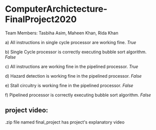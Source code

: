 # ComputerArchictecture-FinalProject2020
Team Members: Tasbiha Asim, Maheen Khan, Rida Khan

a) All instructions in single cycle processor are working fine. *True*

b) Single Cycle processor is correctly executing bubble sort algorithm. *False*

c) All instructions are working fine in the pipelined processor. *True*

d) Hazard detection is working fine in the pipelined processor. *False*

e) Stall circuitry is working fine in the pipelined processor. *False*

f) Pipelined processor is correctly executing bubble sort algorithm. *False*


## project video:
.zip file named final_project has project's explanatory video
